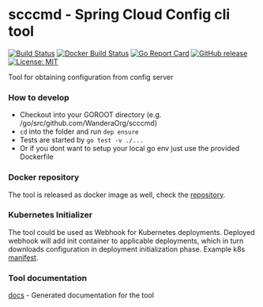# scccmd - Spring Cloud Config cli tool

[![Build Status](https://travis-ci.org/WanderaOrg/scccmd.svg?branch=master)](https://travis-ci.org/WanderaOrg/scccmd)
[![Docker Build Status](https://img.shields.io/docker/build/wanderadock/scccmd.svg)](https://hub.docker.com/r/wanderadock/scccmd/)
[![Go Report Card](https://goreportcard.com/badge/github.com/WanderaOrg/scccmd)](https://goreportcard.com/report/github.com/WanderaOrg/scccmd)
[![GitHub release](https://img.shields.io/github/release/WanderaOrg/scccmd.svg)](https://github.com/WanderaOrg/scccmd/releases/latest)
[![License: MIT](https://img.shields.io/badge/License-MIT-yellow.svg)](https://github.com/WanderaOrg/scccmd/blob/master/LICENSE)

Tool for obtaining configuration from config server

### How to develop
* Checkout into your GOROOT directory (e.g. /go/src/github.com/WanderaOrg/scccmd)
* `cd` into the folder and run `dep ensure`
* Tests are started by `go test -v ./...`
* Or if you dont want to setup your local go env just use the provided Dockerfile

### Docker repository
The tool is released as docker image as well, check the [repository](https://hub.docker.com/r/wanderadock/scccmd/).

### Kubernetes Initializer
The tool could be used as Webhook for Kubernetes deployments. 
Deployed webhook will add init container to applicable deployments,
which in turn downloads configuration in deployment initialization phase.
Example k8s [manifest](docs/k8s/bundle.yaml).

### Tool documentation
[docs](docs/config.md)	 - Generated documentation for the tool